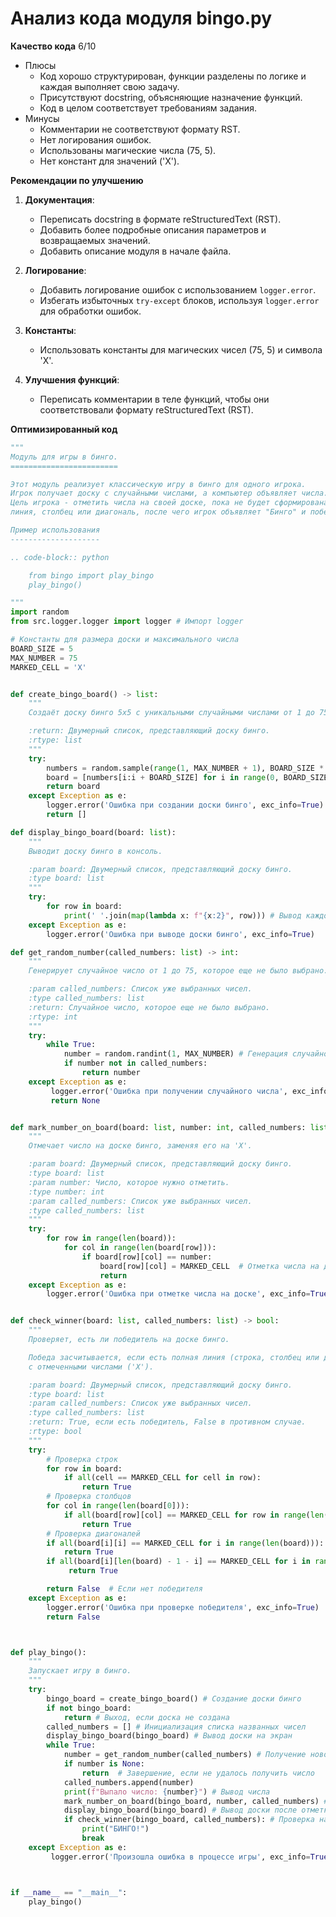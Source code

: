 # Анализ кода модуля bingo.py

**Качество кода**
6/10
- Плюсы
    - Код хорошо структурирован, функции разделены по логике и каждая выполняет свою задачу.
    - Присутствуют docstring, объясняющие назначение функций.
    - Код в целом соответствует требованиям задания.
- Минусы
    - Комментарии не соответствуют формату RST.
    - Нет логирования ошибок.
    - Использованы магические числа (75, 5).
    - Нет констант для значений ('X').

**Рекомендации по улучшению**

1.  **Документация**:
    - Переписать docstring в формате reStructuredText (RST).
    - Добавить более подробные описания параметров и возвращаемых значений.
    - Добавить описание модуля в начале файла.

2.  **Логирование**:
    - Добавить логирование ошибок с использованием `logger.error`.
    - Избегать избыточных `try-except` блоков, используя `logger.error` для обработки ошибок.

3.  **Константы**:
    - Использовать константы для магических чисел (75, 5) и символа 'X'.

4. **Улучшения функций**:
    -  Переписать комментарии в теле функций, чтобы они соответствовали формату reStructuredText (RST).

**Оптимизированный код**

```python
"""
Модуль для игры в бинго.
========================

Этот модуль реализует классическую игру в бинго для одного игрока.
Игрок получает доску с случайными числами, а компьютер объявляет числа.
Цель игрока - отметить числа на своей доске, пока не будет сформирована полная
линия, столбец или диагональ, после чего игрок объявляет "Бинго" и побеждает.

Пример использования
--------------------

.. code-block:: python

    from bingo import play_bingo
    play_bingo()

"""
import random
from src.logger.logger import logger # Импорт logger

# Константы для размера доски и максимального числа
BOARD_SIZE = 5
MAX_NUMBER = 75
MARKED_CELL = 'X'


def create_bingo_board() -> list:
    """
    Создаёт доску бинго 5x5 с уникальными случайными числами от 1 до 75.

    :return: Двумерный список, представляющий доску бинго.
    :rtype: list
    """
    try:
        numbers = random.sample(range(1, MAX_NUMBER + 1), BOARD_SIZE * BOARD_SIZE) # Генерация уникальных чисел
        board = [numbers[i:i + BOARD_SIZE] for i in range(0, BOARD_SIZE * BOARD_SIZE, BOARD_SIZE)] # Создание доски
        return board
    except Exception as e:
        logger.error('Ошибка при создании доски бинго', exc_info=True)
        return []

def display_bingo_board(board: list):
    """
    Выводит доску бинго в консоль.

    :param board: Двумерный список, представляющий доску бинго.
    :type board: list
    """
    try:
        for row in board:
            print(' '.join(map(lambda x: f"{x:2}", row))) # Вывод каждой строки доски
    except Exception as e:
        logger.error('Ошибка при выводе доски бинго', exc_info=True)

def get_random_number(called_numbers: list) -> int:
    """
    Генерирует случайное число от 1 до 75, которое еще не было выбрано.

    :param called_numbers: Список уже выбранных чисел.
    :type called_numbers: list
    :return: Случайное число, которое еще не было выбрано.
    :rtype: int
    """
    try:
        while True:
            number = random.randint(1, MAX_NUMBER) # Генерация случайного числа
            if number not in called_numbers:
                return number
    except Exception as e:
         logger.error('Ошибка при получении случайного числа', exc_info=True)
         return None


def mark_number_on_board(board: list, number: int, called_numbers: list):
    """
    Отмечает число на доске бинго, заменяя его на 'X'.

    :param board: Двумерный список, представляющий доску бинго.
    :type board: list
    :param number: Число, которое нужно отметить.
    :type number: int
    :param called_numbers: Список уже выбранных чисел.
    :type called_numbers: list
    """
    try:
        for row in range(len(board)):
            for col in range(len(board[row])):
                if board[row][col] == number:
                    board[row][col] = MARKED_CELL  # Отметка числа на доске
                    return
    except Exception as e:
        logger.error('Ошибка при отметке числа на доске', exc_info=True)


def check_winner(board: list, called_numbers: list) -> bool:
    """
    Проверяет, есть ли победитель на доске бинго.

    Победа засчитывается, если есть полная линия (строка, столбец или диагональ)
    с отмеченными числами ('X').

    :param board: Двумерный список, представляющий доску бинго.
    :type board: list
    :param called_numbers: Список уже выбранных чисел.
    :type called_numbers: list
    :return: True, если есть победитель, False в противном случае.
    :rtype: bool
    """
    try:
        # Проверка строк
        for row in board:
            if all(cell == MARKED_CELL for cell in row):
                return True
        # Проверка столбцов
        for col in range(len(board[0])):
            if all(board[row][col] == MARKED_CELL for row in range(len(board))):
                return True
        # Проверка диагоналей
        if all(board[i][i] == MARKED_CELL for i in range(len(board))):
            return True
        if all(board[i][len(board) - 1 - i] == MARKED_CELL for i in range(len(board))):
             return True

        return False  # Если нет победителя
    except Exception as e:
        logger.error('Ошибка при проверке победителя', exc_info=True)
        return False



def play_bingo():
    """
    Запускает игру в бинго.
    """
    try:
        bingo_board = create_bingo_board() # Создание доски бинго
        if not bingo_board:
            return # Выход, если доска не создана
        called_numbers = [] # Инициализация списка названных чисел
        display_bingo_board(bingo_board) # Вывод доски на экран
        while True:
            number = get_random_number(called_numbers) # Получение нового числа
            if number is None:
                return  # Завершение, если не удалось получить число
            called_numbers.append(number)
            print(f"Выпало число: {number}") # Вывод числа
            mark_number_on_board(bingo_board, number, called_numbers) # Отметка числа на доске
            display_bingo_board(bingo_board) # Вывод доски после отметки
            if check_winner(bingo_board, called_numbers): # Проверка на победу
                print("БИНГО!")
                break
    except Exception as e:
         logger.error('Произошла ошибка в процессе игры', exc_info=True)



if __name__ == "__main__":
    play_bingo()
```